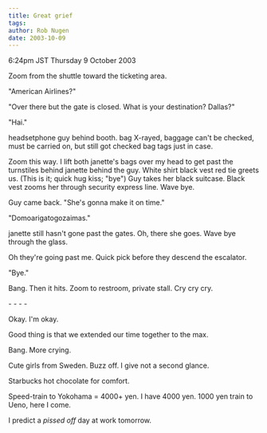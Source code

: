 ```yaml
---
title: Great grief
tags: 
author: Rob Nugen
date: 2003-10-09
---
```


<p class=date>6:24pm JST Thursday 9 October 2003</p>

<p>Zoom from the shuttle toward the ticketing area.</p>

<p>"American Airlines?"</p>

<p>"Over there but the gate is closed.   What is your destination?   Dallas?"</p>

<p>"Hai."</p>

<p>headsetphone guy behind booth.  bag X-rayed, baggage can't be
checked, must be carried on, but still got checked bag tags just in
case.</p>

<p>Zoom this way.  I lift both janette's bags over my head to get past
the turnstiles behind janette behind the guy.  White shirt black vest
red tie greets us. (This is it; quick hug kiss; "bye") Guy takes her
black suitcase.  Black vest zooms her through security express line.
Wave bye.</p>

<p>Guy came back.  "She's gonna make it on time."</p>

<p>"Domoarigatogozaimas."</p>

<p>janette still hasn't gone past the gates.  Oh, there she goes.
Wave bye through the glass.</p>

<p>Oh they're going past me.  Quick pick before they descend the
escalator.</p>

<p>"Bye."</p>

<p>Bang.  Then it hits.  Zoom to restroom, private stall.  Cry cry
cry.</p>

<p>- - - -</p>

<p>Okay.  I'm okay.</p>

<p>Good thing is that we extended our time together to the max.</p>

<p>Bang.  More crying.</p>

<p>Cute girls from Sweden.  Buzz off.  I give not a second glance.</p>

<p>Starbucks hot chocolate for comfort.</p>

<p>Speed-train to Yokohama = 4000+ yen.  I have 4000 yen.  1000 yen
train to Ueno, here I come.</p>

<p>I predict a <em>pissed off</em> day at work tomorrow.</p>
